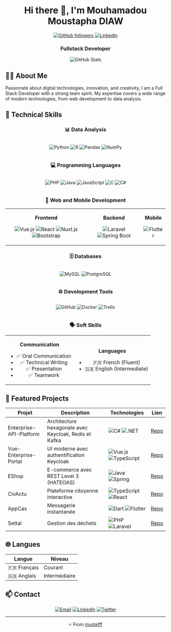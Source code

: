 <div align="center">

# Hi there 👋, I'm Mouhamadou Moustapha DIAW

[![GitHub followers](https://img.shields.io/github/followers/mustefff?label=Follow&style=social)](https://github.com/mustefff)
[![LinkedIn](https://img.shields.io/badge/LinkedIn-0077B5?style=flat&logo=linkedin&logoColor=white)](https://www.linkedin.com/in/mouhamadou-moustapha-diaw-107384271/)

### Fullstack Developer

<p align="center">
  <img src="https://github-readme-stats.vercel.app/api?username=mustefff&show_icons=true&theme=radical" alt="GitHub Stats" />
</p>

</div>

## 👨‍💻 About Me

Passionate about digital technologies, innovation, and creativity, I am a Full Stack Developer with a strong team spirit. My expertise covers a wide range of modern technologies, from web development to data analysis.

## 🎯 Technical Skills

<div align="center">

### 📊 Data Analysis

<div style="display: flex; justify-content: center; gap: 10px;">

![Python](https://img.shields.io/badge/Python-3776AB?style=for-the-badge&logo=python&logoColor=white)
![R](https://img.shields.io/badge/R_Studio-276DC3?style=for-the-badge&logo=r&logoColor=white)
![Pandas](https://img.shields.io/badge/Pandas-150458?style=for-the-badge&logo=pandas&logoColor=white)
![NumPy](https://img.shields.io/badge/NumPy-013243?style=for-the-badge&logo=numpy&logoColor=white)

</div>

### 💻 Programming Languages

<div style="display: flex; justify-content: center; gap: 10px;">

![PHP](https://img.shields.io/badge/PHP-777BB4?style=for-the-badge&logo=php&logoColor=white)
![Java](https://img.shields.io/badge/Java-ED8B00?style=for-the-badge&logo=openjdk&logoColor=white)
![JavaScript](https://img.shields.io/badge/JavaScript-F7DF1E?style=for-the-badge&logo=javascript&logoColor=black)
![C](https://img.shields.io/badge/C-00599C?style=for-the-badge&logo=c&logoColor=white)
![C#](https://img.shields.io/badge/C%23-239120?style=for-the-badge&logo=c-sharp&logoColor=white)

</div>

### 🚀 Web and Mobile Development

<table align="center">
<tr>
<td align="center">

**Frontend**

![Vue.js](https://img.shields.io/badge/Vue.js-35495E?style=for-the-badge&logo=vue.js&logoColor=4FC08D)
![React](https://img.shields.io/badge/React-20232A?style=for-the-badge&logo=react&logoColor=61DAFB)
![Nuxt.js](https://img.shields.io/badge/Nuxt.js-00C58E?style=for-the-badge&logo=nuxt.js&logoColor=white)
![Bootstrap](https://img.shields.io/badge/Bootstrap-7952B3?style=for-the-badge&logo=bootstrap&logoColor=white)

</td>
<td align="center">

**Backend**

![Laravel](https://img.shields.io/badge/Laravel-FF2D20?style=for-the-badge&logo=laravel&logoColor=white)
![Spring Boot](https://img.shields.io/badge/Spring_Boot-6DB33F?style=for-the-badge&logo=spring-boot&logoColor=white)

</td>
<td align="center">

**Mobile**

![Flutter](https://img.shields.io/badge/Flutter-02569B?style=for-the-badge&logo=flutter&logoColor=white)

</td>
</tr>
</table>

### 🗄️ Databases

<div style="display: flex; justify-content: center; gap: 10px;">

![MySQL](https://img.shields.io/badge/MySQL-4479A1?style=for-the-badge&logo=mysql&logoColor=white)
![PostgreSQL](https://img.shields.io/badge/PostgreSQL-316192?style=for-the-badge&logo=postgresql&logoColor=white)

</div>

### ⚙️ Development Tools

<div style="display: flex; justify-content: center; gap: 10px;">

![GitHub](https://img.shields.io/badge/GitHub-181717?style=for-the-badge&logo=github&logoColor=white)
![Docker](https://img.shields.io/badge/Docker-2496ED?style=for-the-badge&logo=docker&logoColor=white)
![Trello](https://img.shields.io/badge/Trello-0052CC?style=for-the-badge&logo=trello&logoColor=white)

</div>

### 🗣️ Soft Skills

<table align="center">
<tr>
<td align="center">

**Communication**

- ✅ Oral Communication
- ✅ Technical Writing
- ✅ Presentation
- ✅ Teamwork

</td>
<td align="center">

**Languages**

- 🇫🇷 French (Fluent)
- 🇬🇧 English (Intermediate)

</td>
</tr>
</table>

</div>

## 📂 Featured Projects

<div align="center">

| Projet | Description | Technologies | Lien |
|--------|-------------|--------------|------|
| Enterprise-API-Platform | Architecture hexagonale avec Keycloak, Redis et Kafka | ![C#](https://img.shields.io/badge/C%23-239120?style=flat&logo=c-sharp&logoColor=white) ![.NET](https://img.shields.io/badge/.NET-512BD4?style=flat&logo=dotnet&logoColor=white) | [Repo](https://github.com/mustefff/Enterprise-API-Platform) |
| Vue-Enterprise-Portal | UI moderne avec authentification Keycloak | ![Vue.js](https://img.shields.io/badge/Vue.js-35495E?style=flat&logo=vue.js&logoColor=4FC08D) ![TypeScript](https://img.shields.io/badge/TypeScript-007ACC?style=flat&logo=typescript&logoColor=white) | [Repo](https://github.com/mustefff/Vue-Enterprise-Portal) |
| EShop | E-commerce avec REST Level 3 (HATEOAS) | ![Java](https://img.shields.io/badge/Java-ED8B00?style=flat&logo=openjdk&logoColor=white) ![Spring](https://img.shields.io/badge/Spring-6DB33F?style=flat&logo=spring&logoColor=white) | [Repo](https://github.com/mustefff/EShop) |
| CivActu | Plateforme citoyenne interactive | ![TypeScript](https://img.shields.io/badge/TypeScript-007ACC?style=flat&logo=typescript&logoColor=white) ![React](https://img.shields.io/badge/React-20232A?style=flat&logo=react&logoColor=61DAFB) | [Repo](https://github.com/mustefff/CivActu) |
| AppCas | Messagerie instantanée | ![Dart](https://img.shields.io/badge/Dart-0175C2?style=flat&logo=dart&logoColor=white) ![Flutter](https://img.shields.io/badge/Flutter-02569B?style=flat&logo=flutter&logoColor=white) | [Repo](https://github.com/mustefff/AppCas) |
| Settal | Gestion des déchets | ![PHP](https://img.shields.io/badge/PHP-777BB4?style=flat&logo=php&logoColor=white) ![Laravel](https://img.shields.io/badge/Laravel-FF2D20?style=flat&logo=laravel&logoColor=white) | [Repo](https://github.com/mustefff/Settal) |

</div>

## 🌐 Langues

<div align="center">

| Langue | Niveau |
|--------|--------|
| 🇫🇷 Français | Courant |
| 🇬🇧 Anglais | Intermédiaire |

</div>

## 📫 Contact

<div align="center">

[![Email](https://img.shields.io/badge/Email-D14836?style=for-the-badge&logo=gmail&logoColor=white)](mailto:votre.email@example.com)
[![LinkedIn](https://img.shields.io/badge/LinkedIn-0077B5?style=for-the-badge&logo=linkedin&logoColor=white)](https://linkedin.com/in/votre-profil)
[![Twitter](https://img.shields.io/badge/Twitter-1DA1F2?style=for-the-badge&logo=twitter&logoColor=white)](https://twitter.com/votre-profil)

</div>

---
<div align="center">

⭐️ From [mustefff](https://github.com/mustefff)

</div>
